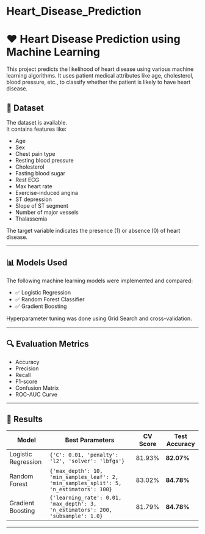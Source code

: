 # Heart_Disease_Prediction
# ❤️ Heart Disease Prediction using Machine Learning

This project predicts the likelihood of heart disease using various machine learning algorithms. It uses patient medical attributes like age, cholesterol, blood pressure, etc., to classify whether the patient is likely to have heart disease.

## 📁 Dataset

The dataset is available.  
It contains features like:

- Age
- Sex
- Chest pain type
- Resting blood pressure
- Cholesterol
- Fasting blood sugar
- Rest ECG
- Max heart rate
- Exercise-induced angina
- ST depression
- Slope of ST segment
- Number of major vessels
- Thalassemia

The target variable indicates the presence (1) or absence (0) of heart disease.

---

## 📊 Models Used

The following machine learning models were implemented and compared:

- ✅ Logistic Regression
- ✅ Random Forest Classifier
- ✅ Gradient Boosting 

Hyperparameter tuning was done using Grid Search and cross-validation.

---

## 🔍 Evaluation Metrics

- Accuracy
- Precision
- Recall
- F1-score
- Confusion Matrix
- ROC-AUC Curve

---

## 📌 Results

| Model              | Best Parameters                                                                         | CV Score | Test Accuracy |
|--------------------|-----------------------------------------------------------------------------------------|----------|---------------|
| Logistic Regression| `{'C': 0.01, 'penalty': 'l2', 'solver': 'lbfgs'}`                                       | 81.93%   | **82.07%**    |
| Random Forest      | `{'max_depth': 10, 'min_samples_leaf': 2, 'min_samples_split': 5, 'n_estimators': 100}` | 83.02%   | **84.78%**    |
| Gradient Boosting  | `{'learning_rate': 0.01, 'max_depth': 3, 'n_estimators': 200, 'subsample': 1.0}`        | 81.79%   | **84.78%**    |

---



